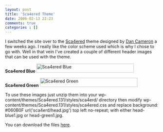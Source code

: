 ```yaml
---
layout: post
title: 'Sca4ered Theme'
date: 2006-02-13 22:23
comments: true
categories : []
---  
```


I switched the site over to the <a href="http://dancameron.org/wordpress/sca4ered-theme/">Sca4ered</a> theme designed by <a href="http://dancameron.org/">Dan Cameron</a> a few weeks ago. I really like the color scheme used which is why I chose to go with. Well in that vein I've created a couple of different header images that can be used with the theme.

<strong>Sca4ered Blue</strong>
<a href="/images/head-blue1.jpg" rel="lightbox" title="Sca4ered Blue"><img src="/images/head-blue1.jpg" width="320" height="30" alt="Sca4ered Blue" /></a>

<strong>Sca4ered Green</strong>
<a href="/images/head-green1.jpg" rel="lightbox" title="Sca4ered Green"><img src="/images/head-green1.jpg" width="320" height="30" alt="Sca4ered Green" /></a>

To use these images just unzip them into your wp-content/themes/Sca4ered.131/styles/sca4erd/ directory then modify wp-content/themes/Sca4ered.131/styles/sca4ered.css and replace background: #060B0F url('sca4erd/head.jpg') top left no-repeat; with either head-blue1.jpg or head-green1.jpg.

You can download the files <a href="/files/Sca4ered-headers.tar.gz">here</a>.

